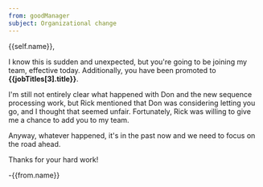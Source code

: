 ```yaml
---
from: goodManager
subject: Organizational change
---
```

{{self.name}},

I know this is sudden and unexpected, but you're going to be joining my team, effective today. Additionally, you have been promoted to **{{jobTitles[3].title}}**.

I'm still not entirely clear what happened with Don and the new sequence processing work, but Rick mentioned that Don was considering letting you go, and I thought that seemed unfair. Fortunately, Rick was willing to give me a chance to add you to my team.

Anyway, whatever happened, it's in the past now and we need to focus on the road ahead.

Thanks for your hard work!

-{{from.name}}

